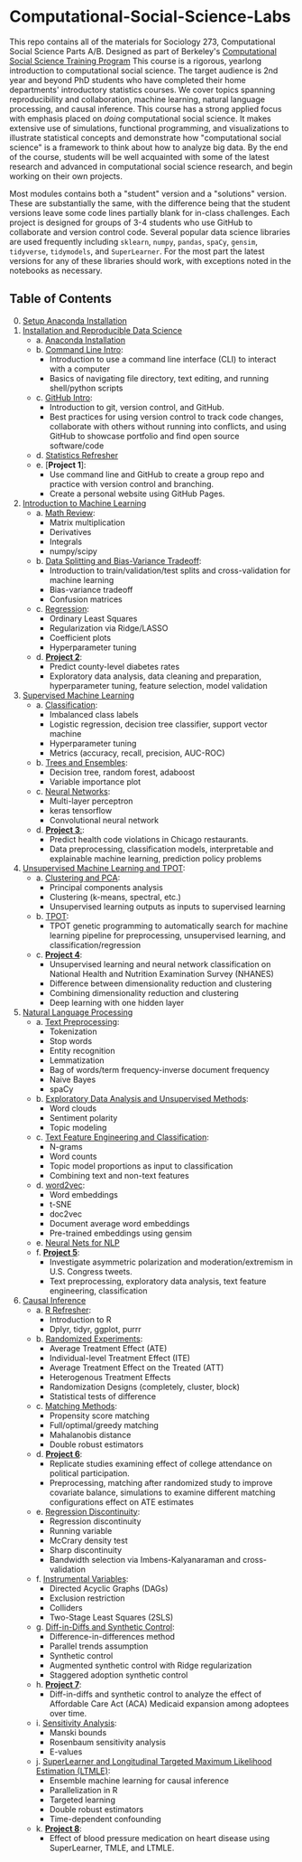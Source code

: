 # Computational-Social-Science-Labs

This repo contains all of the materials for Sociology 273, Computational Social Science Parts A/B. Designed as part of Berkeley's [Computational Social Science Training Program](https://bids.berkeley.edu/research/computational-social-science-training-program#:~:text=The%20UC%20Berkeley%20Computational%20Social,%2C%20social%20welfare%2C%20and%20sociology.) This course is a rigorous, yearlong introduction to computational social science. The target audience is 2nd year and beyond PhD students who have completed their home departments' introductory statistics courses. We cover topics spanning reproducibility and collaboration, machine learning, natural language processing, and causal inference. This course has a strong applied focus with emphasis placed on *doing* computational social science. It makes extensive use of simulations, functional programming, and visualizations to illustrate statistical concepts and demonstrate how "computational social science" is a framework to think about how to analyze big data. By the end of the course, students will be well acquainted with some of the latest research and advanced in computational social science research, and begin working on their own projects.

Most modules contains both a "student" version and a "solutions" version. These are substantially the same, with the difference being that the student versions leave some code lines partially blank for in-class challenges. Each project is designed for groups of 3-4 students who use GitHub to collaborate and version control code. Several popular data science libraries are used frequently including `sklearn`, `numpy`, `pandas`, `spaCy`, `gensim`, `tidyverse`, `tidymodels`, and `SuperLearner`. For the most part the latest versions for any of these libraries should work, with exceptions noted in the notebooks as necessary. 

## Table of Contents

0. [Setup Anaconda Installation](https://github.com/dlab-berkeley/Computational-Social-Science-Training-Program/blob/master/Reproducible%20Data%20Science/Anaconda%20Installation%20Guide.ipynb)
1. [Installation and Reproducible Data Science](https://github.com/dlab-berkeley/Computational-Social-Science-Training-Program/tree/master/1%20Installation%20and%20Reproducible%20Data%20Science)
    - a. [Anaconda Installation](https://github.com/dlab-berkeley/Computational-Social-Science-Training-Program/blob/master/1%20Installation%20and%20Reproducible%20Data%20Science/1-1%20Anaconda%20Installation.ipynb)
    - b. [Command Line Intro](https://github.com/dlab-berkeley/Computational-Social-Science-Training-Program/blob/master/1%20Installation%20and%20Reproducible%20Data%20Science/1-2%20Command%20Line%20Intro.md): 
        - Introduction to use a command line interface (CLI) to interact with a computer
        - Basics of navigating file directory, text editing, and running shell/python scripts
    - c. [GitHub Intro](https://github.com/dlab-berkeley/Computational-Social-Science-Training-Program/blob/master/1%20Installation%20and%20Reproducible%20Data%20Science/1-3%20GitHub%20Intro.md): 
        - Introduction to git, version control, and GitHub.
        - Best practices for using version control to track code changes, collaborate with others without running into conflicts, and using GitHub to showcase portfolio and find open source software/code
    - d. [Statistics Refresher](https://github.com/dlab-berkeley/Computational-Social-Science-Training-Program/blob/master/1%20Installation%20and%20Reproducible%20Data%20Science/1-4%20Statistics%20Refresher%20%5BStudents%5D.ipynb)
    - e. [**Project 1**]: 
        - Use command line and GitHub to create a group repo and practice with version control and branching. 
        - Create a personal website using GitHub Pages.
2. [Introduction to Machine Learning](https://github.com/dlab-berkeley/Computational-Social-Science-Training-Program/tree/master/2%20Introduction%20to%20Machine%20Learning)  
    - a. [Math Review](https://github.com/dlab-berkeley/Computational-Social-Science-Training-Program/tree/master/2%20Introduction%20to%20Machine%20Learning/2-1%20Math%20Review): 
        - Matrix multiplication
        - Derivatives
        - Integrals 
        - numpy/scipy
    - b. [Data Splitting and Bias-Variance Tradeoff](https://github.com/dlab-berkeley/Computational-Social-Science-Training-Program/tree/master/2%20Introduction%20to%20Machine%20Learning/2-2%20Data%20Splitting%20and%20Bias-Variance%20Tradeoff): 
        - Introduction to train/validation/test splits and cross-validation for machine learning
        - Bias-variance tradeoff
        - Confusion matrices
    - c. [Regression](https://github.com/dlab-berkeley/Computational-Social-Science-Training-Program/tree/master/2%20Introduction%20to%20Machine%20Learning/2-3%20Regression): 
        - Ordinary Least Squares
        - Regularization via Ridge/LASSO
        - Coefficient plots
        - Hyperparameter tuning
    - d. [**Project 2**](https://github.com/dlab-berkeley/Computational-Social-Science-Training-Program/tree/master/Projects/Project%202): 
        - Predict county-level diabetes rates
        - Exploratory data analysis, data cleaning and preparation, hyperparameter tuning, feature selection, model validation
3. [Supervised Machine Learning](https://github.com/dlab-berkeley/Computational-Social-Science-Training-Program/tree/master/3%20Supervised%20Machine%20Learning)
    - a. [Classification](https://github.com/dlab-berkeley/Computational-Social-Science-Training-Program/tree/master/3%20Supervised%20Machine%20Learning/3-1%20Classification): 
        - Imbalanced class labels
        - Logistic regression, decision tree classifier, support vector machine
        - Hyperparameter tuning 
        - Metrics (accuracy, recall, precision, AUC-ROC)
    - b. [Trees and Ensembles](https://github.com/dlab-berkeley/Computational-Social-Science-Training-Program/tree/master/3%20Supervised%20Machine%20Learning/3-2%20Trees%20and%20Ensembles): 
        - Decision tree, random forest, adaboost
        - Variable importance plot
    - c. [Neural Networks](https://github.com/dlab-berkeley/Computational-Social-Science-Training-Program/tree/master/3%20Supervised%20Machine%20Learning/3-3%20Neural%20Networks): 
        - Multi-layer perceptron
        - keras tensorflow
        - Convolutional neural network
    - d. [**Project 3**:](https://github.com/dlab-berkeley/Computational-Social-Science-Training-Program/tree/master/Projects/Project%203): 
        - Predict health code violations in Chicago restaurants. 
        - Data preprocessing, classification models, interpretable and explainable machine learning, prediction policy problems
4. [Unsupervised Machine Learning and TPOT](https://github.com/dlab-berkeley/Computational-Social-Science-Training-Program/tree/master/4%20Unsupervised%20Machine%20Learning%20and%20TPOT): 
    - a. [Clustering and PCA](https://github.com/dlab-berkeley/Computational-Social-Science-Training-Program/tree/master/4%20Unsupervised%20Machine%20Learning%20and%20TPOT/4-1%20Clustering%20and%20PCA): 
        - Principal components analysis
        - Clustering (k-means, spectral, etc.)
        - Unsupervised learning outputs as inputs to supervised learning
    - b. [TPOT](https://github.com/dlab-berkeley/Computational-Social-Science-Training-Program/tree/master/4%20Unsupervised%20Machine%20Learning%20and%20TPOT/4-2%20TPOT): 
        - TPOT genetic programming to automatically search for machine learning pipeline for preprocessing, unsupervised learning, and classification/regression 
    - c. [**Project 4**](https://github.com/dlab-berkeley/Computational-Social-Science-Training-Program/tree/master/Projects/Project%204): 
        - Unsupervised learning and neural network classification on National Health and Nutrition Examination Survey (NHANES)
        - Difference between dimensionality reduction and clustering
        - Combining dimensionality reduction and clustering
        - Deep learning with one hidden layer 
5. [Natural Language Processing](https://github.com/dlab-berkeley/Computational-Social-Science-Training-Program/tree/master/5%20Natural%20Language%20Processing)
    - a. [Text Preprocessing](https://github.com/dlab-berkeley/Computational-Social-Science-Training-Program/tree/master/5%20Natural%20Language%20Processing/5-1%20Text%20Preprocessing): 
        - Tokenization
        - Stop words
        - Entity recognition
        - Lemmatization 
        - Bag of words/term frequency-inverse document frequency
        - Naive Bayes 
        - spaCy
    - b. [Exploratory Data Analysis and Unsupervised Methods](https://github.com/dlab-berkeley/Computational-Social-Science-Training-Program/tree/master/5%20Natural%20Language%20Processing/5-2%20Exploratory%20and%20Unsupervised%20Methods): 
        - Word clouds
        - Sentiment polarity
        - Topic modeling
    - c. [Text Feature Engineering and Classification](https://github.com/dlab-berkeley/Computational-Social-Science-Training-Program/tree/master/5%20Natural%20Language%20Processing/5-3%20Text%20Feature%20Engineering%20and%20Classification): 
        - N-grams
        - Word counts
        - Topic model proportions as input to classification
        - Combining text and non-text features
    - d. [word2vec](https://github.com/dlab-berkeley/Computational-Social-Science-Training-Program/tree/master/5%20Natural%20Language%20Processing/5-4%20word2vec): 
        - Word embeddings
        - t-SNE
        - doc2vec
        - Document average word embeddings
        - Pre-trained embeddings using gensim
    - e. [Neural Nets for NLP](https://github.com/dlab-berkeley/Computational-Social-Science-Training-Program/tree/master/5%20Natural%20Language%20Processing/5-5%20Neural%20Nets%20for%20NLP)    
    - f. [**Project 5**](https://github.com/dlab-berkeley/Computational-Social-Science-Training-Program/tree/master/Projects/Project%205): 
        - Investigate asymmetric polarization and moderation/extremism in U.S. Congress tweets. 
        - Text preprocessing, exploratory data analysis, text feature engineering, classification
6. [Causal Inference](https://github.com/dlab-berkeley/Computational-Social-Science-Training-Program/tree/master/Causal%20Inference)
    - a. [R Refresher](https://github.com/dlab-berkeley/Computational-Social-Science-Training-Program/tree/master/Causal%20Inference/R%20Refresher): 
        - Introduction to R
        - Dplyr, tidyr, ggplot, purrr
    - b. [Randomized Experiments](https://github.com/dlab-berkeley/Computational-Social-Science-Training-Program/tree/master/Causal%20Inference/Randomized%20Experiments): 
        - Average Treatment Effect (ATE)
        - Individual-level Treatment Effect (ITE)
        - Average Treatment Effect on the Treated (ATT)
        - Heterogenous Treatment Effects
        - Randomization Designs (completely, cluster, block)
        - Statistical tests of difference
    - c. [Matching Methods](https://github.com/dlab-berkeley/Computational-Social-Science-Training-Program/tree/master/Causal%20Inference/Matching%20Methods): 
        - Propensity score matching
        - Full/optimal/greedy matching
        - Mahalanobis distance
        - Double robust estimators
    - d. [**Project 6**](https://github.com/dlab-berkeley/Computational-Social-Science-Training-Program/tree/master/Project%206): 
        - Replicate studies examining effect of college attendance on political participation. 
        - Preprocessing, matching after randomized study to improve covariate balance, simulations to examine different matching configurations effect on ATE estimates
    - e. [Regression Discontinuity](https://github.com/dlab-berkeley/Computational-Social-Science-Training-Program/tree/master/Causal%20Inference/Regression%20DIscontinuity): 
        - Regression discontinuity
        - Running variable
        - McCrary density test
        - Sharp discontinuity
        - Bandwidth selection via Imbens-Kalyanaraman and cross-validation
    - f. [Instrumental Variables](https://github.com/dlab-berkeley/Computational-Social-Science-Training-Program/blob/master/Causal%20Inference/Instrumental%20Variables/Instrumental-Variables-Solutions.pdf): 
        - Directed Acyclic Graphs (DAGs)
        - Exclusion restriction
        - Colliders
        - Two-Stage Least Squares (2SLS)
    - g. [Diff-in-Diffs and Synthetic Control](https://github.com/dlab-berkeley/Computational-Social-Science-Training-Program/tree/master/Causal%20Inference/Diff%20in%20Diffs%20and%20Synthetic%20Control): 
        - Difference-in-differences method
        - Parallel trends assumption
        - Synthetic control 
        - Augmented synthetic control with Ridge regularization
        - Staggered adoption synthetic control
    - h. [**Project 7**](https://github.com/dlab-berkeley/Computational-Social-Science-Training-Program/tree/master/Project%207): 
        - Diff-in-diffs and synthetic control to analyze the effect of Affordable Care Act (ACA) Medicaid expansion among adoptees over time.
    - i. [Sensitivity Analysis](https://github.com/dlab-berkeley/Computational-Social-Science-Training-Program/tree/master/Causal%20Inference/Sensitivity%20Analysis): 
        - Manski bounds
        - Rosenbaum sensitivity analysis
        - E-values
    - j. [SuperLearner and Longitudinal Targeted Maximum Likelihood Estimation (LTMLE)](https://github.com/dlab-berkeley/Computational-Social-Science-Training-Program/tree/master/Causal%20Inference/SuperLearner%20and%20LTMLE): 
        - Ensemble machine learning for causal inference
        - Parallelization in R
        - Targeted learning
        - Double robust estimators
        - Time-dependent confounding
    - k. [**Project 8**](https://github.com/dlab-berkeley/Computational-Social-Science-Training-Program/tree/master/Project%208): 
        - Effect of blood pressure medication on heart disease using SuperLearner, TMLE, and LTMLE.
